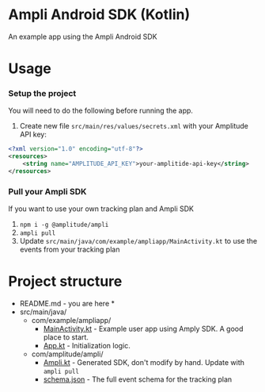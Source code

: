 # Ampli Android SDK (Kotlin)
An example app using the Ampli Android SDK

# Usage

### Setup the project
You will need to do the following before running the app.
1. Create new file `src/main/res/values/secrets.xml` with your Amplitude API key:
```xml
<?xml version="1.0" encoding="utf-8"?>
<resources>
    <string name="AMPLITUDE_API_KEY">your-amplitide-api-key</string>
</resources>
```

### Pull your Ampli SDK
If you want to use your own tracking plan and Ampli SDK
1. `npm i -g @amplitude/ampli`
2. `ampli pull`
3. Update `src/main/java/com/example/ampliapp/MainActivity.kt` to use the events from your tracking plan

# Project structure
* README.md - you are here *
* src/main/java/
    * com/example/ampliapp/
        * [MainActivity.kt](src/main/java/com/example/ampliapp/MainActivity.kt) - Example user app using Amply SDK. A good place to start.
        * [App.kt](src/main/java/com/example/ampliapp/App.kt) - Initialization logic.
    * com/amplitude/ampli/
        * [Ampli.kt](src/main/java/com/amplitude/ampli/Ampli.kt) - Generated SDK, don't modify by hand. Update with `ampli pull`
        * [schema.json](src/main/java/com/amplitude/ampli/schema.json) - The full event schema for the tracking plan
